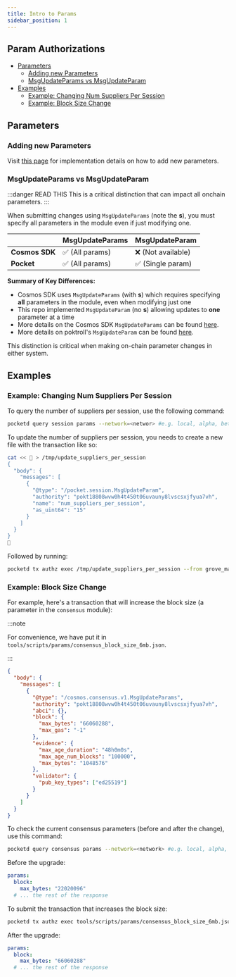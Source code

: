 ```yaml
---
title: Intro to Params
sidebar_position: 1
---
```


## Param Authorizations <!-- omit in toc -->

- [Parameters](#parameters)
  - [Adding new Parameters](#adding-new-parameters)
  - [MsgUpdateParams vs MsgUpdateParam](#msgupdateparams-vs-msgupdateparam)
- [Examples](#examples)
  - [Example: Changing Num Suppliers Per Session](#example-changing-num-suppliers-per-session)
  - [Example: Block Size Change](#example-block-size-change)

## Parameters

### Adding new Parameters

Visit [this page](../../4_develop/developer_guide/adding_params.md) for implementation details on how to add new parameters.

### MsgUpdateParams vs MsgUpdateParam

:::danger READ THIS
This is a critical distinction that can impact all onchain parameters.
:::

When submitting changes using `MsgUpdateParams` (note the **s**), you must specify
all parameters in the module even if just modifying one.

|                | MsgUpdateParams | MsgUpdateParam     |
| -------------- | --------------- | ------------------ |
| **Cosmos SDK** | ✅ (All params) | ❌ (Not available) |
| **Pocket**     | ✅ (All params) | ✅ (Single param)  |

**Summary of Key Differences:**

- Cosmos SDK uses `MsgUpdateParams` (with **s**) which requires specifying **all** parameters in the module, even when modifying just one
- This repo implemented `MsgUpdateParam` (no **s**) allowing updates to **one** parameter at a time
- More details on the Cosmos SDK `MsgUpdateParams` can be found [here](https://hub.cosmos.network/main/governance/proposal-types/param-change).
- More details on poktroll's `MsgUpdateParam` can be found [here](https://github.com/search?q=repo%3Apokt-network%2Fpoktroll+%22message+MsgUpdateParam+%7B%22&type=code).

This distinction is critical when making on-chain parameter changes in either system.

## Examples

### Example: Changing Num Suppliers Per Session

To query the number of suppliers per session, use the following command:

```bash
pocketd query session params --network=<networ> #e.g. local, alpha, beta, main
```

To update the number of suppliers per session, you needs to create a new file with the transaction like so:

```bash
cat << 🚀 > /tmp/update_suppliers_per_session
{
  "body": {
    "messages": [
      {
        "@type": "/pocket.session.MsgUpdateParam",
        "authority": "pokt18808wvw0h4t450t06uvauny8lvscsxjfyua7vh",
        "name": "num_suppliers_per_session",
        "as_uint64": "15"
      }
    ]
  }
}
🚀
```

Followed by running:

```bash
pocketd tx authz exec /tmp/update_suppliers_per_session --from grove_mainnet_genesis --yes --network=<network> #e.g. local, alpha, beta, main
```

### Example: Block Size Change

For example, here's a transaction that will increase the block size (a parameter in the `consensus` module):

:::note

For convenience, we have put it in `tools/scripts/params/consensus_block_size_6mb.json`.

:::

```json
{
  "body": {
    "messages": [
      {
        "@type": "/cosmos.consensus.v1.MsgUpdateParams",
        "authority": "pokt18808wvw0h4t450t06uvauny8lvscsxjfyua7vh",
        "abci": {},
        "block": {
          "max_bytes": "66060288",
          "max_gas": "-1"
        },
        "evidence": {
          "max_age_duration": "48h0m0s",
          "max_age_num_blocks": "100000",
          "max_bytes": "1048576"
        },
        "validator": {
          "pub_key_types": ["ed25519"]
        }
      }
    ]
  }
}
```

To check the current consensus parameters (before and after the change), use this command:

```bash
pocketd query consensus params --network=<network> #e.g. local, alpha, beta, main
```

Before the upgrade:

```yaml
params:
  block:
    max_bytes: "22020096"
  # ... the rest of the response
```

To submit the transaction that increases the block size:

```bash
pocketd tx authz exec tools/scripts/params/consensus_block_size_6mb.json --from pnf --yes --network=<network> #e.g. local, alpha, beta, main
```

After the upgrade:

```yaml
params:
  block:
    max_bytes: "66060288"
  # ... the rest of the response
```
